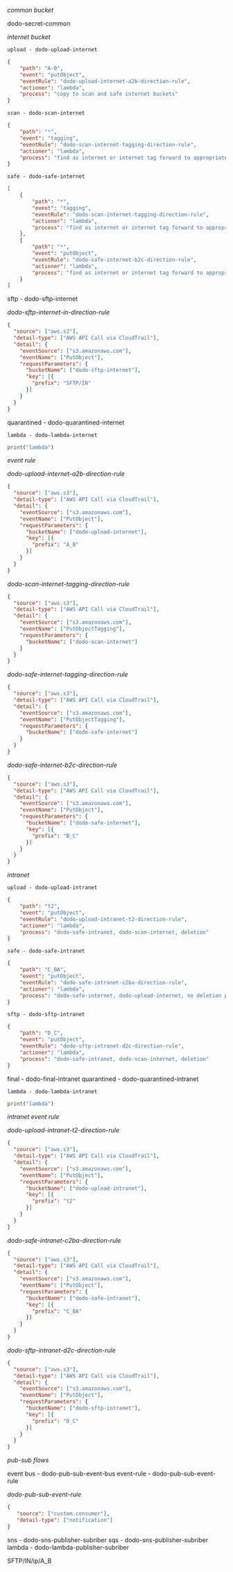 _common bucket_

dodo-secret-common

_internet bucket_

`upload - dodo-upload-internet`

```json
{
    "path": "A-B",
    "event": "putObject",
    "eventRule": "dodo-upload-internet-a2b-direction-rule",
    "actioner": "lambda",
    "process": "copy to scan and safe internet buckets"
}
```

`scan - dodo-scan-internet`
    
```json
{
    "path": "*",
    "event": "tagging",
    "eventRule": "dodo-scan-internet-tagging-direction-rule",
    "actioner": "lambda",
    "process": "find as internet or internet tag forward to appropriate location"
}
```

`safe - dodo-safe-internet`

```json
[
    {
        "path": "*",
        "event": "tagging",
        "eventRule": "dodo-scan-internet-tagging-direction-rule",
        "actioner": "lambda",
        "process": "find as internet or internet tag forward to appropriate location"
    },
    {
        "path": "*",
        "event": "putObject",
        "eventRule": "dodo-safe-internet-b2c-direction-rule",
        "actioner": "lambda",
        "process": "find as internet or internet tag forward to appropriate location"
    }
]
```

sftp - dodo-sftp-internet

_dodo-sftp-internet-in-direction-rule_

```json
{
  "source": ["aws.s3"],
  "detail-type": ["AWS API Call via CloudTrail"],
  "detail": {
    "eventSource": ["s3.amazonaws.com"],
    "eventName": ["PutObject"],
    "requestParameters": {
      "bucketName": ["dodo-sftp-internet"],
      "key": [{
        "prefix": "SFTP/IN"
      }]
    }
  }
}
```
quarantined - dodo-quarantined-internet

`lambda - dodo-lambda-internet`


```py
print("lambda")
```

_event rule_

_dodo-upload-internet-a2b-direction-rule_
```json
{
  "source": ["aws.s3"],
  "detail-type": ["AWS API Call via CloudTrail"],
  "detail": {
    "eventSource": ["s3.amazonaws.com"],
    "eventName": ["PutObject"],
    "requestParameters": {
      "bucketName": ["dodo-upload-internet"],
      "key": [{
        "prefix": "A_B"
      }]
    }
  }
}
```
_dodo-scan-internet-tagging-direction-rule_

```json
{
  "source": ["aws.s3"],
  "detail-type": ["AWS API Call via CloudTrail"],
  "detail": {
    "eventSource": ["s3.amazonaws.com"],
    "eventName": ["PutObjectTagging"],
    "requestParameters": {
      "bucketName": ["dodo-scan-internet"]
    }
  }
}
```

_dodo-safe-internet-tagging-direction-rule_

```json
{
  "source": ["aws.s3"],
  "detail-type": ["AWS API Call via CloudTrail"],
  "detail": {
    "eventSource": ["s3.amazonaws.com"],
    "eventName": ["PutObjectTagging"],
    "requestParameters": {
      "bucketName": ["dodo-safe-internet"]
    }
  }
}
```

_dodo-safe-internet-b2c-direction-rule_

```json
{
  "source": ["aws.s3"],
  "detail-type": ["AWS API Call via CloudTrail"],
  "detail": {
    "eventSource": ["s3.amazonaws.com"],
    "eventName": ["PutObject"],
    "requestParameters": {
      "bucketName": ["dodo-safe-internet"],
      "key": [{
        "prefix": "B_C"
      }]
    }
  }
}

```

_intranet_


`upload - dodo-upload-intranet`

```json
{
    "path": "t2",
    "event": "putObject",
    "eventRule": "dodo-upload-intranet-t2-direction-rule",
    "actioner": "lambda",
    "process": "dodo-safe-intranet, dodo-scan-internet, deletion"
}
```

`safe - dodo-safe-intranet`

```json
{
    "path": "C_BA",
    "event": "putObject",
    "eventRule": "dodo-safe-intranet-c2ba-direction-rule",
    "actioner": "lambda",
    "process": "dodo-safe-internet, dodo-upload-internet, no deletion process"
}
```


`sftp - dodo-sftp-intranet` 

```json
{
    "path": "D_C",
    "event": "putObject",
    "eventRule": "dodo-sftp-intranet-d2c-direction-rule",
    "actioner": "lambda",
    "process": "dodo-safe-intranet, dodo-scan-internet, deletion"
}
```

final - dodo-final-intranet
quarantined - dodo-quarantined-intranet


`lambda - dodo-lambda-intranet`

```py
print("lambda")
```

_intranet event rule_

_dodo-upload-intranet-t2-direction-rule_

```json
{
  "source": ["aws.s3"],
  "detail-type": ["AWS API Call via CloudTrail"],
  "detail": {
    "eventSource": ["s3.amazonaws.com"],
    "eventName": ["PutObject"],
    "requestParameters": {
      "bucketName": ["dodo-upload-intranet"],
      "key": [{
        "prefix": "t2"
      }]
    }
  }
}

```

_dodo-safe-intranet-c2ba-direction-rule_

```json
{
  "source": ["aws.s3"],
  "detail-type": ["AWS API Call via CloudTrail"],
  "detail": {
    "eventSource": ["s3.amazonaws.com"],
    "eventName": ["PutObject"],
    "requestParameters": {
      "bucketName": ["dodo-safe-intranet"],
      "key": [{
        "prefix": "C_BA"
      }]
    }
  }
}
```

_dodo-sftp-intranet-d2c-direction-rule_

```json
{
  "source": ["aws.s3"],
  "detail-type": ["AWS API Call via CloudTrail"],
  "detail": {
    "eventSource": ["s3.amazonaws.com"],
    "eventName": ["PutObject"],
    "requestParameters": {
      "bucketName": ["dodo-sftp-intranet"],
      "key": [{
        "prefix": "D_C"
      }]
    }
  }
}
```



_pub-sub flows_

event bus - dodo-pub-sub-event-bus
event-rule - dodo-pub-sub-event-rule

_dodo-pub-sub-event-rule_

```json
{
   "source": ["custom.consumer"],
   "detail-type": ["notification"]
}
```
sns - dodo-sns-publisher-subriber
sqs - dodo-sns-publisher-subriber
lambda - dodo-lambda-publisher-subriber



SFTP/IN/ip/A_B
